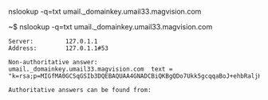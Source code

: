 nslookup -q=txt umail._domainkey.umail33.magvision.com

~$ nslookup -q=txt umail._domainkey.umail33.magvision.com
```
Server:         127.0.1.1
Address:        127.0.1.1#53

Non-authoritative answer:
umail._domainkey.umail33.magvision.com  text = "k=rsa;p=MIGfMA0GCSqGSIb3DQEBAQUAA4GNADCBiQKBgQDo7Ukk5gcqqaBoJ+ehbRaljHryxZ8iNHodNjdoMFtb7IrHYeaydGTzqG4vWCgIK61Mwu4CE2wwyOmgjQ0pMPxxV4NJOgGEhWqwEBt39wE94oPZBIL0iR/SXhYSCFluqzdaijucWX/ASGzIFzw00UdG0O1eTyOAKOgn1JNdQWU42wIDAQAB"

Authoritative answers can be found from:
```